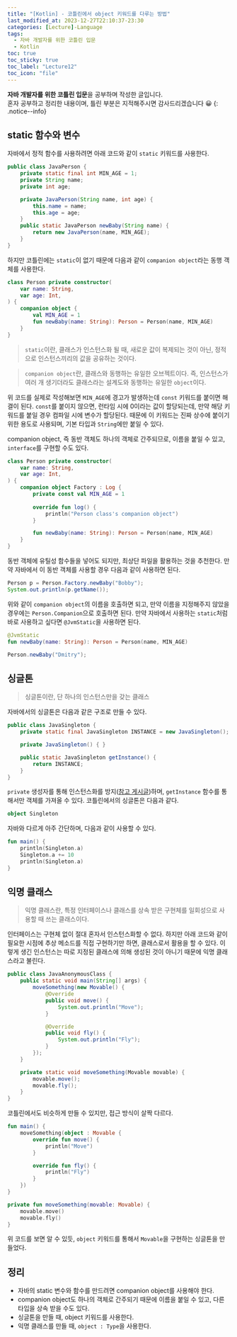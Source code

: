 ```yaml
---
title: "[Kotlin] - 코틀린에서 object 키워드를 다루는 방법"
last_modified_at: 2023-12-27T22:10:37-23:30
categories: [Lecture]-Language
tags:
  - 자바 개발자를 위한 코틀린 입문
  - Kotlin
toc: true
toc_sticky: true
toc_label: "Lecture12"
toc_icon: "file"
---
```


**자바 개발자를 위한 코틀린 입문**을 공부하며 작성한 글입니다.<br>
혼자 공부하고 정리한 내용이며, 틀린 부분은 지적해주시면 감사드리겠습니다 😀
{: .notice--info}

## static 함수와 변수

자바에서 정적 함수를 사용하려면 아래 코드와 같이 `static` 키워드를 사용한다.

```java
public class JavaPerson {
    private static final int MIN_AGE = 1;
    private String name;
    private int age;

    private JavaPerson(String name, int age) {
        this.name = name;
        this.age = age;
    }
    public static JavaPerson newBaby(String name) {
        return new JavaPerson(name, MIN_AGE);
    }
}
```

하지만 코틀린에는 `static`이 없기 때문에 다음과 같이 `companion object`라는 동행 객체를 사용한다.

```kotlin
class Person private constructor(
    var name: String,
    var age: Int,
) {
    companion object {
        val MIN_AGE = 1
        fun newBaby(name: String): Person = Person(name, MIN_AGE)
    }
}
```

> `static`이란, 클래스가 인스턴스화 될 때, 새로운 값이 복제되는 것이 아닌, 정적으로 인스턴스끼리의 값을 공유하는 것이다.

> `companion object`란, 클래스와 동행하는 유일한 오브젝트이다. 즉, 인스턴스가 여러 개 생기더라도 클래스라는 설계도와 동행하는 유일한 `object`이다.

위 코드를 실제로 작성해보면 `MIN_AGE`에 경고가 발생하는데 `const` 키워드를 붙이면 해결이 된다.
`const`를 붙이지 않으면, 런타임 시에 0이라는 값이 할당되는데, 만약 해당 키워드를 붙일 경우 컴파일 시에 변수가 할당된다.
때문에 이 키워드는 진짜 상수에 붙이기 위한 용도로 사용되며, 기본 타입과 `String`에만 붙일 수 있다.

companion object, 즉 동반 객체도 하나의 객체로 간주되므로, 이름을 붙일 수 있고, `interface`를 구현할 수도 있다.

```kotlin
class Person private constructor(
    var name: String,
    var age: Int,
) {
    companion object Factory : Log {
        private const val MIN_AGE = 1
        
        override fun log() {
            println("Person class's companion object")
        }

        fun newBaby(name: String): Person = Person(name, MIN_AGE)
    }
}
```

동반 객체에 유틸성 함수들을 넣어도 되지만, 최상단 파일을 활용하는 것을 추천한다.
만약 자바에서 이 동반 객체를 사용할 경우 다음과 같이 사용하면 된다.

```java
Person p = Person.Factory.newBaby("Bobby");
System.out.println(p.getName());
```

위와 같이 `companion object`의 이름을 호출하면 되고, 만약 이름을 지정해주지 않았을 경우에는 `Person.Companion`으로 호출하면 된다.
만약 자바에서 사용하는 `static`처럼 바로 사용하고 싶다면 `@JvmStatic`을 사용하면 된다.

```kotlin
@JvmStatic
fun newBaby(name: String): Person = Person(name, MIN_AGE)
```

```java
Person.newBaby("Dmitry");
```

## 싱글톤

> 싱글톤이란, 단 하나의 인스턴스만을 갖는 클래스

자바에서의 싱글톤은 다음과 같은 구조로 만들 수 있다.

```java
public class JavaSingleton {
    private static final JavaSingleton INSTANCE = new JavaSingleton();

    private JavaSingleton() { }

    public static JavaSingleton getInstance() {
        return INSTANCE;
    }
}
```

`private` 생성자를 통해 인스턴스화를 방지([참고 게시글](https://jwhy-study.tistory.com/33))하며, `getInstance` 함수를 통해서만 객체를 가져올 수 있다.
코틀린에서의 싱글톤은 다음과 같다.

```kotlin
object Singleton
```

자바와 다르게 아주 간단하며, 다음과 같이 사용할 수 있다.

```kotlin
fun main() {
    println(Singleton.a)
    Singleton.a += 10
    println(Singleton.a)
}
```

## 익명 클래스

> 익명 클래스란, 특정 인터페이스나 클래스를 상속 받은 구현체를 일회성으로 사용할 때 쓰는 클래스이다.

인터페이스는 구현체 없이 절대 혼자서 인스턴스화할 수 없다.
하지만 아래 코드와 같이 필요한 시점에 추상 메소드를 직접 구현하기만 하면, 클래스로서 활용을 할 수 있다.
이렇게 생긴 인스턴스는 따로 지정된 클래스에 의해 생성된 것이 아니기 때문에 익명 클래스라고 불린다.

```java
public class JavaAnonymousClass {
    public static void main(String[] args) {
        moveSomething(new Movable() {
            @Override
            public void move() {
                System.out.println("Move");
            }

            @Override
            public void fly() {
                System.out.println("Fly");
            }
        });
    }

    private static void moveSomething(Movable movable) {
        movable.move();
        movable.fly();
    }
}
```

코틀린에서도 비슷하게 만들 수 있지만, 접근 방식이 살짝 다르다.

```kotlin
fun main() {
    moveSomething(object : Movable {
        override fun move() {
            println("Move")
        }

        override fun fly() {
            println("Fly")
        }
    })
}

private fun moveSomething(movable: Movable) {
    movable.move()
    movable.fly()
}
```

위 코드를 보면 알 수 있듯, `object` 키워드를 통해서 `Movable`을 구현하는 싱글톤을 만들었다.

## 정리

- 자바의 static 변수와 함수를 만드려면 companion object를 사용해야 한다.
- companion object도 하나의 객체로 간주되기 때문에 이름을 붙일 수 있고, 다른 타입을 상속 받을 수도 있다.
- 싱글톤을 만들 때, object 키워드를 사용한다.
- 익명 클래스를 만들 때, `object : Type`을 사용한다.
